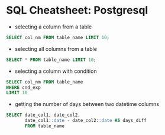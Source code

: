 # SQL Cheatsheet: Postgresql 

- selecting a column from a table 

```sql
SELECT col_nm FROM table_name LIMIT 10;
```

- selecting all columns from a table

```sql
SELECT * FROM table_name LIMIT 10;
```

- selecting a column with condition

```sql
SELECT col_nm FROM table_name 
WHERE cnd_exp
LIMIT 10
```


- getting the number of days between two datetime columns

```sql
SELECT date_col1, date_col2,
       date_col1::date - date_col2::date AS days_diff
       FROM table_name
```
